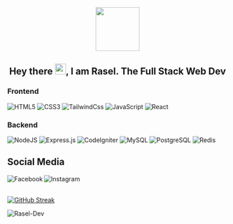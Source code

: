 <div id="header" align="center">
  <img src="https://media.giphy.com/media/lP8xu5t2DLGG045H8F/giphy.gif" width="100"/>
  <br />
  <h2>Hey there <img src="https://media.giphy.com/media/hvRJCLFzcasrR4ia7z/giphy.gif" width="25px">, I am Rasel. The Full Stack Web Dev</h2>
</div>


### Frontend

<div>
  <img  alt="HTML5" src="https://img.shields.io/badge/html5-%23E34F26.svg?style=for-the-badge&logo=html5&logoColor=white"/>
  <img  alt="CSS3" src="https://img.shields.io/badge/css3-%231572B6.svg?style=for-the-badge&logo=css3&logoColor=white"/>
  <img  alt="TailwindCss" src="https://img.shields.io/badge/TailwindCss-0b1c30?style=for-the-badge&logo=Tailwindcss&logoColor=38bef8"/>
  <img  alt="JavaScript" src="https://img.shields.io/badge/javascript-%23323330.svg?style=for-the-badge&logo=javascript&logoColor=%23F7DF1E"/>
  <img  alt="React" src="https://img.shields.io/badge/react-%2320232a.svg?style=for-the-badge&logo=react&logoColor=%2361DAFB"/>
</div>

### Backend

<div>
  <img  alt="NodeJS" src="https://img.shields.io/badge/node.js-%2343853D.svg?style=for-the-badge&logo=node-dot-js&logoColor=white"/>
  <img  alt="Express.js" src="https://img.shields.io/badge/express.js-%23404d59.svg?style=for-the-badge&logo=express&logoColor=%2361DAFB"/>
  <img  alt="CodeIgniter" src="https://img.shields.io/badge/CodeIgniter-white.svg?style=for-the-badge&logo=codeigniter&logoColor=de4712"/>
  <img  alt="MySQL" src="https://img.shields.io/badge/Mysql-ea8d0f.svg?style=for-the-badge&logo=mysql&logoColor=3562a9"/>
  <img  alt="PostgreSQL" src ="https://img.shields.io/badge/Postgresql-31648d?logo=postgresql&logoColor=white&style=for-the-badge"/>
  <img  alt="Redis" src="https://img.shields.io/badge/redis-%23DD0031.svg?style=for-the-badge&logo=redis&logoColor=white"/>  
</div>

## Social Media

<div id="badges" align="center">
  <a href="https://www.facebook.com/RaselDevGet">
    <img align="left" alt="Facebook" src="https://img.shields.io/badge/Facebook-4064ac?logo=facebook&logoColor=white&style=for-the-badge" />
  </a>
  <a href="https://www.instagram.com/rasel_dev/">
    <img align="left" alt="Instagram" src="https://img.shields.io/badge/Instagram-d62d77?style=for-the-badge&logo=instagram&logoColor=white" />
  </a>
</div>
<br />
<br />

[![GitHub Streak](http://github-readme-streak-stats.herokuapp.com?user=Rasel-Dev&theme=tokyonight&hide_border=true&date_format=M%20j%5B%2C%20Y%5D)](https://git.io/streak-stats)


<img src="https://github-readme-stats.vercel.app/api?username=Rasel-Dev&show_icons=true&theme=gotham" alt="Rasel-Dev" />




